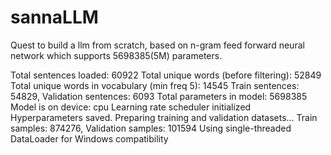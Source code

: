 # sannaLLM
Quest to build a llm from scratch, based on n-gram feed forward neural network which supports 5698385(5M) parameters.

Total sentences loaded: 60922
Total unique words (before filtering): 52849
Total unique words in vocabulary (min freq 5): 14545
Train sentences: 54829, Validation sentences: 6093
Total parameters in model: 5698385
Model is on device: cpu
Learning rate scheduler initialized
Hyperparameters saved.
Preparing training and validation datasets...
Train samples: 874276, Validation samples: 101594
Using single-threaded DataLoader for Windows compatibility
